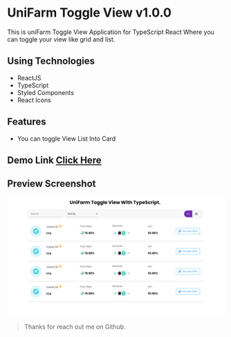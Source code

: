# UniFarm Toggle View v1.0.0

This is uniFarm Toggle View Application for TypeScript React Where you can toggle your view like grid and list.

## Using Technologies

- ReactJS
- TypeScript
- Styled Components
- React Icons

## Features

- You can toggle View List Into Card

## Demo Link [Click Here]()

## Preview Screenshot

![imageScreenshot](./preview.png)

> Thanks for reach out me on Github.
